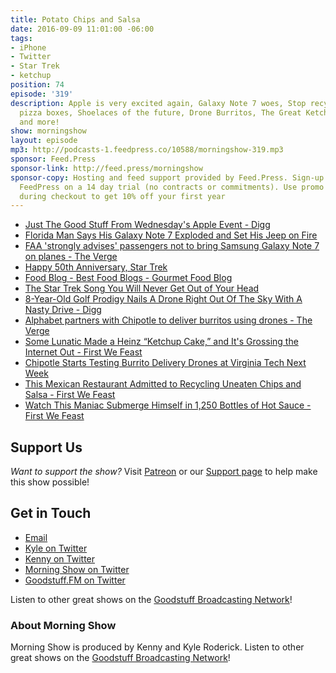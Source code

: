 ```yaml
---
title: Potato Chips and Salsa
date: 2016-09-09 11:01:00 -06:00
tags:
- iPhone
- Twitter
- Star Trek
- ketchup
position: 74
episode: '319'
description: Apple is very excited again, Galaxy Note 7 woes, Stop recycling used
  pizza boxes, Shoelaces of the future, Drone Burritos, The Great Ketchup Debate,
  and more!
show: morningshow
layout: episode
mp3: http://podcasts-1.feedpress.co/10588/morningshow-319.mp3
sponsor: Feed.Press
sponsor-link: http://feed.press/morningshow
sponsor-copy: Hosting and feed support provided by Feed.Press. Sign-up today and try
  FeedPress on a 14 day trial (no contracts or commitments). Use promo code `morningshow`
  during checkout to get 10% off your first year
---
```


* [Just The Good Stuff From Wednesday's Apple Event - Digg](http://digg.com/2016/apple-iphone-7-liveblog)
* [Florida Man Says His Galaxy Note 7 Exploded and Set His Jeep on Fire](http://gizmodo.com/florida-man-says-his-galaxy-note-7-exploded-and-set-his-1786380524)
* [FAA 'strongly advises' passengers not to bring Samsung Galaxy Note 7 on planes - The Verge](http://www.theverge.com/2016/9/8/12856734/faa-samsung-galaxy-note-7-warning-statement)
* [Happy 50th Anniversary, Star Trek](http://io9.gizmodo.com/happy-50th-anniversary-star-trek-1786384803)
* [Food Blog - Best Food Blogs - Gourmet Food Blog](http://blog.thenibble.com/2015/09/09/tip-of-the-day-make-wiener-schnitzel/)
* [The Star Trek Song You Will Never Get Out of Your Head](http://io9.gizmodo.com/the-star-trek-song-you-will-never-get-out-of-your-head-1786403166)
* [8-Year-Old Golf Prodigy Nails A Drone Right Out Of The Sky With A Nasty Drive - Digg](http://digg.com/video/golfer-hits-drone?utm_vertical=sports_debrief)
* [Alphabet partners with Chipotle to deliver burritos using drones - The Verge](http://www.theverge.com/2016/9/8/12851384/alphabet-google-chipotle-drone-delivery-project-wing)
* [Some Lunatic Made a Heinz “Ketchup Cake,” and It's Grossing the Internet Out - First We Feast](http://firstwefeast.com/eat/2016/08/heinz-ketchup-cake-is-grossing-the-internet-out)
* [Chipotle Starts Testing Burrito Delivery Drones at Virginia Tech Next Week](http://gizmodo.com/chipotle-burrito-drones-will-be-tested-at-virginia-coll-1786389315)
* [This Mexican Restaurant Admitted to Recycling Uneaten Chips and Salsa - First We Feast](http://firstwefeast.com/eat/2016/08/mexican-restaurant-admits-to-recycling-tortilla-chips)
* [Watch This Maniac Submerge Himself in 1,250 Bottles of Hot Sauce - First We Feast](http://firstwefeast.com/video/2016/08/maniac-bathes-in-hot-sauce)

## Support Us
*Want to support the show?* Visit [Patreon](http://patreon.com/morningshow) or our [Support page](http://goodstuff.fm/support) to help make this show possible!

## Get in Touch
* [Email](mailto:kyle@goodstuff.fm)
* [Kyle on Twitter](http://twitter.com/dogburps)
* [Kenny on Twitter](http://twitter.com/pizzarobotics)
* [Morning Show on Twitter](http://twitter.com/morningshowam)
* [Goodstuff.FM on Twitter](http://twitter.com/goodstufffm)

Listen to other great shows on the [Goodstuff Broadcasting Network](http://goodstuff.fm/shows)!

### About Morning Show
Morning Show is produced by Kenny and Kyle Roderick. Listen to other great shows on the [Goodstuff Broadcasting Network](http://goodstuff.fm/)!
